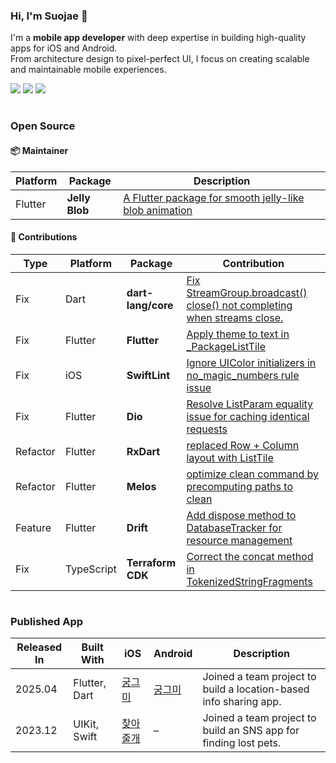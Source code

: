### Hi, I'm Suojae 👋  
I'm a **mobile app developer** with deep expertise in building high-quality apps for iOS and Android.  
From architecture design to pixel-perfect UI, I focus on creating scalable and maintainable mobile experiences.
<p align="left">
  <img src="https://img.shields.io/badge/Flutter-%2302569B.svg?style=for-the-badge&logo=flutter&logoColor=white" />
  <img src="https://img.shields.io/badge/iOS-000000?style=for-the-badge&logo=apple&logoColor=white" />
  <img src="https://img.shields.io/badge/Android-3DDC84?style=for-the-badge&logo=android&logoColor=white" />
</p>



#

### Open Source

#### 📦 Maintainer  

| Platform | Package       | Description |
|----------|--------------|-------------|
| Flutter  | **Jelly Blob** | [A Flutter package for smooth jelly-like blob animation](https://pub.dev/packages/jelly_blob) |

#### 🌟 Contributions


| Type | Platform | Package | Contribution |
|------|----------|---------|-------------|
| Fix | Dart | **dart-lang/core** | [Fix StreamGroup.broadcast() close() not completing when streams close.](https://github.com/dart-lang/core/pull/876) |
| Fix | Flutter | **Flutter** | [Apply theme to text in _PackageListTile](https://github.com/flutter/flutter/pull/165739) |
| Fix | iOS | **SwiftLint** | [Ignore UIColor initializers in no_magic_numbers rule issue](https://github.com/realm/SwiftLint/pull/6035) |
| Fix | Flutter | **Dio** | [Resolve ListParam equality issue for caching identical requests](https://github.com/cfug/dio/pull/2366) |
| Refactor | Flutter | **RxDart** | [replaced Row + Column layout with ListTile](https://github.com/ReactiveX/rxdart/pull/789) |
| Refactor | Flutter | **Melos** | [optimize clean command by precomputing paths to clean](https://github.com/invertase/melos/pull/855) |
| Feature | Flutter | **Drift** | [Add dispose method to DatabaseTracker for resource management](https://github.com/simolus3/drift/pull/3420) |
| Fix | TypeScript | **Terraform CDK** | [Correct the concat method in TokenizedStringFragments](https://github.com/hashicorp/terraform-cdk/pull/3772) |


#

### Published App


| Released In | Built With | iOS | Android | Description |
|----------|------------|-----------|------------|-------------|
| 2025.04  | Flutter, Dart |[궁그미](https://apps.apple.com/kr/app/%EA%B6%81%EA%B7%B8%EB%AF%B8/id6743760411?l)| [궁그미](https://play.google.com/store/apps/details?id=com.lazyheroez.loci&hl=en) | Joined a team project to build a location-based info sharing app.
| 2023.12 | UIKit, Swift |[찾아줄개](https://apps.apple.com/kr/app/%EC%B0%BE%EC%95%84%EC%A4%84%EA%B0%9C/id6471409178?l)| – | Joined a team project to build an SNS app for finding lost pets.
